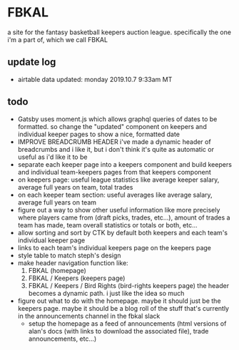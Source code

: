 # FBKAL

a site for the fantasy basketball keepers auction league. specifically the one i'm a part of, which we call FBKAL

## update log

- airtable data updated: monday 2019.10.7 9:33am MT

## todo

- Gatsby uses moment.js which allows graphql queries of dates to be formatted. so change the "updated" component on keepers and individual keeper pages to show a nice, formatted date
- IMPROVE BREADCRUMB HEADER i've made a dynamic header of breadcrumbs and i like it, but i don't think it's quite as automatic or useful as i'd like it to be
- separate each keeper page into a keepers component and build keepers and individual team-keepers pages from that keepers component
- on keepers page: useful league statistics like average keeper salary, average full years on team, total trades
- on each keeper team section: useful averages like average salary, average full years on team
- figure out a way to show other useful information like more precisely where players came from (draft picks, trades, etc...), amount of trades a team has made, team overall statistics or totals or both, etc...
- allow sorting and sort by CTK by default both keepers and each team's individual keeper page
- links to each team's individual keepers page on the keepers page
- style table to match steph's design
- make header navigation function like:
  1. FBKAL (homepage)
  2. FBKAL / Keepers (keepers page)
  3. FBKAL / Keepers / Bird Rights (bird-rights keepers page)
the header becomes a dynamic path. i just like the idea so much
- figure out what to do with the homepage. maybe it should just be the keepers page. maybe it should be a blog roll of the stuff that's currently in the announcements channel in the fbkal slack
  - setup the homepage as a feed of announcements (html versions of alan's docs (with links to download the associated file), trade announcements, etc...)